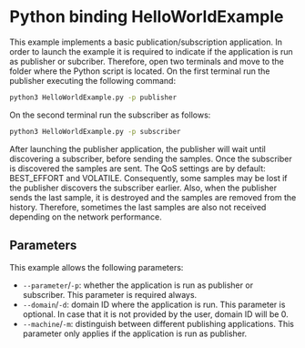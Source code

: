 # Python binding HelloWorldExample

This example implements a basic publication/subscription application.
In order to launch the example it is required to indicate if the application is run as publisher or subcriber.
Therefore, open two terminals and move to the folder where the Python script is located.
On the first terminal run the publisher executing the following command:

```bash
python3 HelloWorldExample.py -p publisher
```

On the second terminal run the subscriber as follows:

```bash
python3 HelloWorldExample.py -p subscriber
```

After launching the publisher application, the publisher will wait until discovering a subscriber, before sending the samples.
Once the subscriber is discovered the samples are sent.
The QoS settings are by default: BEST_EFFORT and VOLATILE.
Consequently, some samples may be lost if the publisher discovers the subscriber earlier.
Also, when the publisher sends the last sample, it is destroyed and the samples are removed from the history.
Therefore, sometimes the last samples are also not received depending on the network performance.

## Parameters

This example allows the following parameters:

* `--parameter`/`-p`: whether the application is run as publisher or subscriber. This parameter is required always.
* `--domain`/`-d`: domain ID where the application is run. This parameter is optional. In case that it is not provided by the user, domain ID will be 0.
* `--machine`/`-m`: distinguish between different publishing applications. This parameter only applies if the application is run as publisher.
